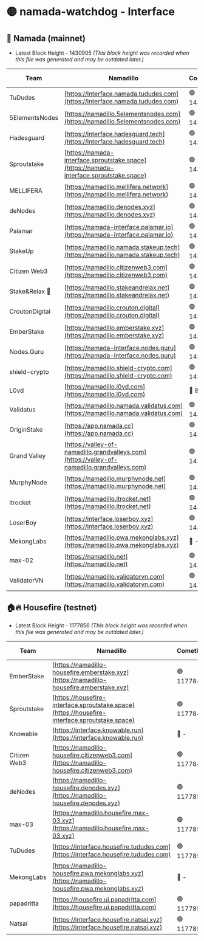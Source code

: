 # 🟡 namada-watchdog - Interface

## 🚀 Namada (mainnet)
- Latest Block Height - 1430905 *(This block height was recorded when this file was generated and may be outdated later.)*

| Team | Namadillo | CometBFT | Indexer | MASP Indexer |
|-|-|-|-|-|
| TuDudes | [https://interface.namada.tududes.com](https://interface.namada.tududes.com) | 🟢 1430882 | 🟢 1430882 | 🟢 1430882 |
| 5ElementsNodes | [https://namadillo.5elementsnodes.com](https://namadillo.5elementsnodes.com) | 🟢 1430883 | 🔴 - | 🔴 - |
| Hadesguard | [https://interface.hadesguard.tech](https://interface.hadesguard.tech) | 🟢 1430887 | 🟢 1430887 | 🟢 1430887 |
| Sproutstake | [https://namada-interface.sproutstake.space](https://namada-interface.sproutstake.space) | 🟢 1430887 | 🟢 1430887 | 🟢 1430887 |
| MELLIFERA | [https://namadillo.mellifera.network](https://namadillo.mellifera.network) | 🟢 1430888 | 🟢 1430888 | 🟢 1430888 |
| deNodes | [https://namadillo.denodes.xyz](https://namadillo.denodes.xyz) | 🟢 1430889 | 🟢 1430889 | 🟢 1430888 |
| Palamar | [https://namada-interface.palamar.io](https://namada-interface.palamar.io) | 🟢 1430889 | 🟢 1430889 | 🟢 1430889 |
| StakeUp | [https://namadillo.namada.stakeup.tech](https://namadillo.namada.stakeup.tech) | 🟢 1430890 | 🟢 1430890 | 🟢 1430890 |
| Citizen Web3 | [https://namadillo.citizenweb3.com](https://namadillo.citizenweb3.com) | 🟢 1430890 | 🔴 1424163 | 🟢 1430889 |
| Stake&Relax 🦥 | [https://namadillo.stakeandrelax.net](https://namadillo.stakeandrelax.net) | 🟢 1430891 | 🟢 1430891 | 🟢 1430891 |
| CroutonDigital | [https://namadillo.crouton.digital](https://namadillo.crouton.digital) | 🟢 1430892 | 🔴 1338918 | 🟢 1430891 |
| EmberStake | [https://namadillo.emberstake.xyz](https://namadillo.emberstake.xyz) | 🟢 1430892 | 🟢 1430892 | 🟢 1430892 |
| Nodes.Guru | [https://namada-interface.nodes.guru](https://namada-interface.nodes.guru) | 🟢 1430893 | 🟢 1430893 | 🟢 1430893 |
| shield-crypto | [https://namadillo.shield-crypto.com](https://namadillo.shield-crypto.com) | 🟢 1430893 | 🟢 1430893 | 🟢 1430893 |
| L0vd | [https://namadillo.l0vd.com](https://namadillo.l0vd.com) | 🔴 894059 | 🔴 1275330 | 🔴 894059 |
| Validatus | [https://namadillo.namada.validatus.com](https://namadillo.namada.validatus.com) | 🟢 1430894 | 🔴 1338199 | 🟢 1430894 |
| OriginStake | [https://app.namada.cc](https://app.namada.cc) | 🟢 1430895 | 🟢 1430895 | 🟢 1430895 |
| Grand Valley | [https://valley-of-namadillo.grandvalleys.com](https://valley-of-namadillo.grandvalleys.com) | 🟢 1430895 | 🟢 1430895 | 🟢 1430895 |
| MurphyNode | [https://namadillo.murphynode.net](https://namadillo.murphynode.net) | 🟢 1430896 | 🟢 1430896 | 🔴 - |
| itrocket | [https://namadillo.itrocket.net](https://namadillo.itrocket.net) | 🟢 1430897 | 🔴 1339267 | 🔴 - |
| LoserBoy | [https://interface.loserboy.xyz](https://interface.loserboy.xyz) | 🟢 1430898 | 🟢 1430898 | 🔴 - |
| MekongLabs | [https://namadillo.pwa.mekonglabs.xyz](https://namadillo.pwa.mekonglabs.xyz) | 🔴 - | 🔴 - | 🔴 - |
| max-02 | [https://namadillo.net](https://namadillo.net) | 🟢 1430904 | 🟢 1430904 | 🟢 1430904 |
| ValidatorVN | [https://namadillo.validatorvn.com](https://namadillo.validatorvn.com) | 🟢 1430905 | 🟢 1430905 | 🟢 1430904 |

## 🏠🔥 Housefire (testnet)
- Latest Block Height - 1177856 *(This block height was recorded when this file was generated and may be outdated later.)*

| Team | Namadillo | CometBFT | Indexer | MASP Indexer |
|-|-|-|-|-|
| EmberStake | [https://namadillo-housefire.emberstake.xyz](https://namadillo-housefire.emberstake.xyz) | 🟢 1177848 | 🟢 1177848 | 🔴 1083022 |
| Sproutstake | [https://housefire-interface.sproutstake.space](https://housefire-interface.sproutstake.space) | 🟢 1177848 | 🟢 1177848 | 🟢 1177848 |
| Knowable | [https://interface.knowable.run](https://interface.knowable.run) | 🔴 - | 🔴 - | 🔴 - |
| Citizen Web3 | [https://namadillo-housefire.citizenweb3.com](https://namadillo-housefire.citizenweb3.com) | 🟢 1177849 | 🔴 1162824 | 🔴 - |
| deNodes | [https://namadillo-housefire.denodes.xyz](https://namadillo-housefire.denodes.xyz) | 🟢 1177851 | 🟢 1177851 | 🟢 1177851 |
| max-03 | [https://namadillo.housefire.max-03.xyz](https://namadillo.housefire.max-03.xyz) | 🟢 1177851 | 🟢 1177851 | 🟢 1177851 |
| TuDudes | [https://interface.housefire.tududes.com](https://interface.housefire.tududes.com) | 🟢 1177852 | 🟢 1177852 | 🟢 1177851 |
| MekongLabs | [https://namadillo-housefire.pwa.mekonglabs.xyz](https://namadillo-housefire.pwa.mekonglabs.xyz) | 🔴 - | 🔴 - | 🔴 - |
| papadritta | [https://housefire.ui.papadritta.com](https://housefire.ui.papadritta.com) | 🟢 1177856 | 🔴 972185 | 🟢 1177856 |
| Natsai | [https://interface.housefire.natsai.xyz](https://interface.housefire.natsai.xyz) | 🟢 1177856 | 🟢 1177856 | 🟢 1177857 |

